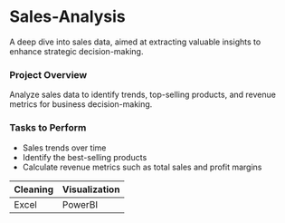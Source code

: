 # Sales-Analysis
A deep dive into sales data, aimed at extracting valuable insights to enhance strategic decision-making.

### Project Overview
Analyze sales data to identify trends, top-selling products, and revenue metrics for
business decision-making.

### Tasks to Perform
- Sales trends over time
- Identify the best-selling products
- Calculate revenue metrics such as total sales and profit margins


|Cleaning|Visualization|
|-------|--------|
|Excel|PowerBI|






